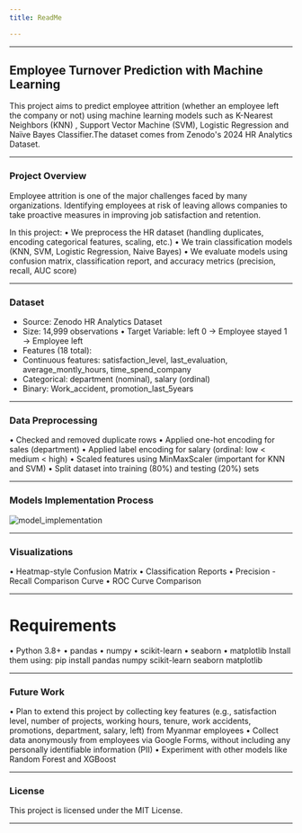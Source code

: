 ```yaml
---
title: ReadMe

---
```


________________________________________
## Employee Turnover Prediction with Machine Learning
This project aims to predict employee attrition (whether an employee left the company or not) using machine learning models such as K-Nearest Neighbors (KNN) , Support Vector Machine (SVM), Logistic Regression and Naïve Bayes Classifier.The dataset comes from Zenodo's 2024 HR Analytics Dataset.
________________________________________
### Project Overview
Employee attrition is one of the major challenges faced by many organizations. Identifying employees at risk of leaving allows companies to take proactive measures in improving job satisfaction and retention.

In this project:
•	We preprocess the HR dataset (handling duplicates, encoding categorical features, scaling, etc.)
•	We train classification models (KNN, SVM, Logistic Regression, Naive Bayes)
•	We evaluate models using confusion matrix, classification report, and accuracy metrics (precision, recall, AUC score)

________________________________________
### Dataset
- Source: Zenodo HR Analytics Dataset
- Size: 14,999 observations
•	Target Variable: left
        0 → Employee stayed
        1 → Employee left
- Features (18 total):
- Continuous features: satisfaction_level, last_evaluation, average_montly_hours, time_spend_company
- Categorical: department (nominal), salary (ordinal)
- Binary: Work_accident, promotion_last_5years
________________________________________
### Data Preprocessing
•	Checked and removed duplicate rows
•	Applied one-hot encoding for sales (department)
•	Applied label encoding for salary (ordinal: low < medium < high)
•	Scaled features using MinMaxScaler (important for KNN and SVM)
•	Split dataset into training (80%) and testing (20%) sets
________________________________________
### Models Implementation Process 
![model_implementation](https://hackmd.io/_uploads/SyhH6Bb9xg.jpg)

________________________________________
### Visualizations
•	Heatmap-style Confusion Matrix 
•	Classification Reports
•   Precision - Recall Comparison Curve 
•   ROC Curve Comparison 

________________________________________
# Requirements
•	Python 3.8+
•	pandas
•	numpy
•	scikit-learn
•	seaborn
•	matplotlib
Install them using:
pip install pandas numpy scikit-learn seaborn matplotlib
________________________________________
### Future Work
•    Plan to extend this project by collecting key features (e.g., satisfaction level,
number of projects, working hours, tenure, work accidents, promotions,
department, salary, left) from Myanmar employees
•    Collect data anonymously from employees via Google Forms, without including
any personally identifiable information (PII)
•    Experiment with other models like Random Forest and XGBoost
	
________________________________________
### License
This project is licensed under the MIT License.
________________________________________

